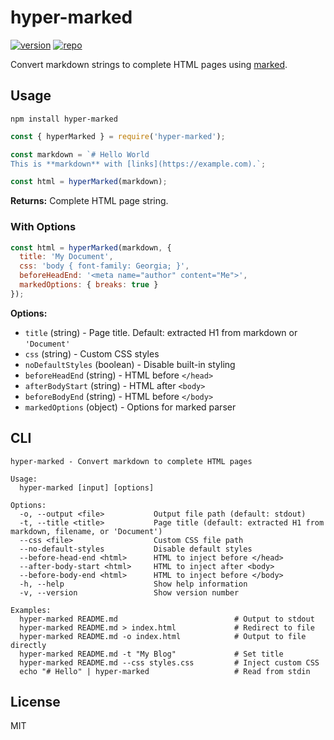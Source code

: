 # hyper-marked

[![version][npm-badge]][npm-link]
[![repo][github-src]][github-link]

Convert markdown strings to complete HTML pages using [marked](https://github.com/markedjs/marked).

## Usage

`npm install hyper-marked`

```javascript
const { hyperMarked } = require('hyper-marked');

const markdown = `# Hello World
This is **markdown** with [links](https://example.com).`;

const html = hyperMarked(markdown);
```

**Returns:** Complete HTML page string.

### With Options

```javascript
const html = hyperMarked(markdown, {
  title: 'My Document',
  css: 'body { font-family: Georgia; }',
  beforeHeadEnd: '<meta name="author" content="Me">',
  markedOptions: { breaks: true }
});
```

**Options:**
- `title` (string) - Page title. Default: extracted H1 from markdown or `'Document'`
- `css` (string) - Custom CSS styles
- `noDefaultStyles` (boolean) - Disable built-in styling
- `beforeHeadEnd` (string) - HTML before `</head>`
- `afterBodyStart` (string) - HTML after `<body>`
- `beforeBodyEnd` (string) - HTML before `</body>`
- `markedOptions` (object) - Options for marked parser

## CLI

```
hyper-marked - Convert markdown to complete HTML pages

Usage:
  hyper-marked [input] [options]

Options:
  -o, --output <file>           Output file path (default: stdout)
  -t, --title <title>           Page title (default: extracted H1 from markdown, filename, or 'Document')
  --css <file>                  Custom CSS file path
  --no-default-styles           Disable default styles
  --before-head-end <html>      HTML to inject before </head>
  --after-body-start <html>     HTML to inject after <body>
  --before-body-end <html>      HTML to inject before </body>
  -h, --help                    Show help information
  -v, --version                 Show version number

Examples:
  hyper-marked README.md                          # Output to stdout
  hyper-marked README.md > index.html             # Redirect to file
  hyper-marked README.md -o index.html            # Output to file directly
  hyper-marked README.md -t "My Blog"             # Set title
  hyper-marked README.md --css styles.css         # Inject custom CSS
  echo "# Hello" | hyper-marked                   # Read from stdin
```

## License

MIT

[github-src]: https://badgen.net/badge/-/amio%2Fhyper-marked/black?icon=github&label=
[github-link]: https://github.com/amio/hyper-marked
[npm-badge]: https://badgen.net/npm/v/hyper-marked
[npm-link]: https://www.npmjs.com/package/hyper-marked
